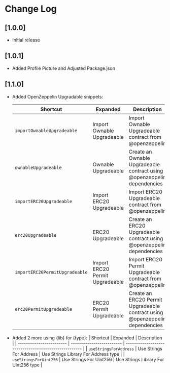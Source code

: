 # Change Log

## [1.0.0]

- Initial release

## [1.0.1]

- Added Profile Picture and Adjusted Package.json

## [1.1.0]

- Added OpenZeppelin Upgradable snippets:

  | Shortcut                       | Expanded                        | Description                                                                  |
  | ------------------------------ | ------------------------------- | ---------------------------------------------------------------------------- |
  | `importOwnableUpgradeable`     | Import Ownable Upgradeable      | Import Ownable Upgradeable contract from @openzeppelin                       |
  | `ownableUpgradeable`           | Ownable Upgradeable             | Create an Ownable Upgradeable contract using @openzeppelin dependencies      |
  | `importERC20Upgradeable`       | Import ERC20 Upgradeable        | Import ERC20 Upgradeable contract from @openzeppelin                         |
  | `erc20Upgradeable`             | ERC20 Upgradeable               | Create an ERC20 Upgradeable contract using @openzeppelin dependencies        |
  | `importERC20PermitUpgradeable` | Import ERC20 Permit Upgradeable | Import ERC20 Permit Upgradeable contract from @openzeppelin                  |
  | `erc20PermitUpgradeable`       | ERC20 Permit Upgradeable        | Create an ERC20 Permit Upgradeable contract using @openzeppelin dependencies |

- Added 2 more using {lib} for {type}:
  | Shortcut | Expanded | Description |
  | ------------------------ | ------------------------- | ----------------------------------------------------- |
  | `useStringsForAddress` | Use Strings For Address | Use Strings Library For Address type |
  | `useStringsForUint256` | Use Strings For Uint256 | Use Strings Library For Uint256 type |
